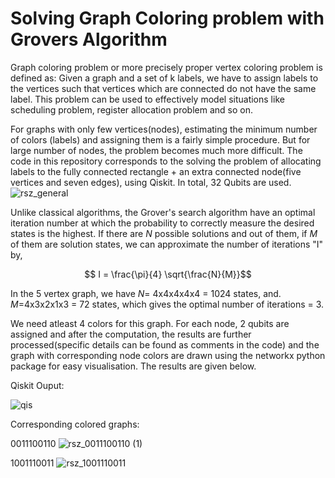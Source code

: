 # Solving Graph Coloring problem with Grovers Algorithm

Graph coloring problem or more precisely proper vertex coloring problem is defined as: Given a graph and a set of k labels, we have to assign labels to the vertices such that  vertices which are connected do not have the same label. This problem can be used to effectively model situations like scheduling problem, register allocation problem and so on.

For graphs with only few vertices(nodes), estimating the minimum number of colors (labels) and assigning them is a fairly simple procedure. But for large number of nodes, the problem becomes much more difficult. The code in this repository corresponds to the solving the problem of allocating labels to the fully connected rectangle + an extra connected node(five vertices and seven edges), using Qiskit. In total, 32 Qubits are used.
![rsz_general](https://user-images.githubusercontent.com/70852403/216637255-b79397e1-6493-4fa6-9ab4-4acde058a37e.png)


Unlike classical algorithms, the Grover's search algorithm have an optimal iteration number at which the probability to correctly measure the 
desired states is the highest. If there are $N$ possible solutions and out of them, if $M$ of them are solution states, we can approximate the
number of iterations "I" by,
```math
     I = \frac{\pi}{4} \sqrt{\frac{N}{M}}
```
In the 5 vertex graph, we have $N$= 4x4x4x4x4 = 1024 states, and. $M$=4x3x2x1x3 = 72 states, which gives the optimal number of iterations = 3.

We need atleast 4 colors for this graph. For each node, 2 qubits are assigned and after the computation, the results are further processed(specific details can be found as comments in the code) and the graph with corresponding node colors are drawn using the networkx python package for easy visualisation. The results are given below.

Qiskit Ouput:

![qis](https://user-images.githubusercontent.com/70852403/216637714-c757923a-4f36-43bf-bfa7-4d3182c2d0a7.png)

Corresponding colored graphs:

0011100110
![rsz_0011100110 (1)](https://user-images.githubusercontent.com/70852403/216638330-edc998bc-5039-4e6e-a43b-d4f68fbec56d.png)

1001110011
![rsz_1001110011](https://user-images.githubusercontent.com/70852403/216638522-5f1ece62-b189-4ff1-a52b-472c3dd21a7b.png)

